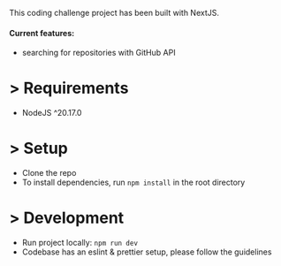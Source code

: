 This coding challenge project has been built with NextJS.

#### Current features:

- searching for repositories with GitHub API

# > Requirements

- NodeJS ^20.17.0

# > Setup

- Clone the repo
- To install dependencies, run `npm install` in the root directory

# > Development

- Run project locally: `npm run dev`
- Codebase has an eslint & prettier setup, please follow the guidelines